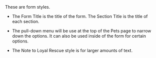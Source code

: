 These are form styles.

- The Form Title is the title of the form. The Section Title is the title of each section.

- The pull-down menu will be use at the top of the Pets page to narrow down the options. It can also be used inside of the form for certain options.

- The Note to Loyal Rescue style is for larger amounts of text.
